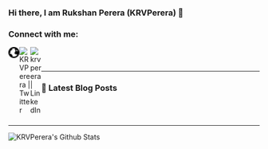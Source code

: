 ### Hi there, I am Rukshan Perera (KRVPerera) 👋


### Connect with me:

[<img align="left" alt="krvperera.com" width="22px" src="https://raw.githubusercontent.com/iconic/open-iconic/master/svg/globe.svg" />][website]
<!-- [<img align="left" alt="codeSTACKr | YouTube" width="22px" src="https://cdn.jsdelivr.net/npm/simple-icons@v3/icons/youtube.svg" />][youtube] -->
[<img align="left" alt="KRVPerera | Twitter" width="22px" src="https://cdn.jsdelivr.net/npm/simple-icons@v3/icons/twitter.svg" />][twitter]
[<img align="left" alt="krvperera | LinkedIn" width="22px" src="https://cdn.jsdelivr.net/npm/simple-icons@v3/icons/linkedin.svg" />][linkedin]
<!-- [<img align="left" alt="codeSTACKr | Instagram" width="22px" src="https://cdn.jsdelivr.net/npm/simple-icons@v3/icons/instagram.svg" />][instagram] -->
<br />
<br />

---


### 📕 Latest Blog Posts
<!-- BLOG-POST-LIST:START -->
<!-- BLOG-POST-LIST:END -->

<!--
**KRVPerera/KRVPerera** is a ✨ _special_ ✨ repository because its `README.md` (this file) appears on your GitHub profile.

Here are some ideas to get you started:

- 🔭 I’m currently working on ...
- 🌱 I’m currently learning ...
- 👯 I’m looking to collaborate on ...
- 🤔 I’m looking for help with ...
- 💬 Ask me about ...
- 📫 How to reach me: ...
- 😄 Pronouns: ...
- ⚡ Fun fact: ...
-->

<br />
<br />

---

<img align="left" alt="KRVPerera's Github Stats" src="https://github-readme-stats.vercel.app/api?username=KRVPerera&show_icons=true&hide_border=true" />

[website]: https://krvpeerera.com
[twitter]: https://twitter.com/KRVPerera
[linkedin]: https://linkedin.com/in/krvperera